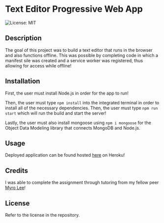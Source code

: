 # Text Editor Progressive Web App

![License: MIT](https://img.shields.io/badge/License-MIT-yellow.svg)

## Description

The goal of this project was to build a text editor that runs in the browser and also functions offline. This was possible by completing code in which a manifest sile was created and a service worker was registered, thus allowing for access while offline!

## Installation

First, the user must install Node.js in order for the app to run!

Then, the user must type `npm install` into the integrated terminal in order to install all of the necessary dependencies. Then, the user must type `npm run start` which will run the build and start the server!

Lastly, the user must also install mongoose using `npm i mongoose` for the Object Data Modeling library that connects MongoDB and Node.js.

## Usage

Deployed application can be found hosted [here](https://text-editor-pwa-tjw-22be4eecad79.herokuapp.com/) on Heroku! 

## Credits

I was able to complete the assignment through tutoring from my fellow peer [Myro Lee](https://github.com/myrojoylee)!

## License

Refer to the license in the repository.